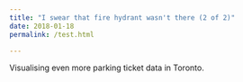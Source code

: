 ```yaml
---
title: "I swear that fire hydrant wasn't there (2 of 2)"
date: 2018-01-18
permalink: /test.html

---
```


Visualising even more parking ticket data in Toronto.
